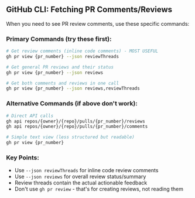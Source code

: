 ## GitHub CLI: Fetching PR Comments/Reviews

When you need to see PR review comments, use these specific commands:

### Primary Commands (try these first):
```bash
# Get review comments (inline code comments) - MOST USEFUL
gh pr view {pr_number} --json reviewThreads

# Get general PR reviews and their status
gh pr view {pr_number} --json reviews

# Get both comments and reviews in one call
gh pr view {pr_number} --json reviews,reviewThreads
```

### Alternative Commands (if above don't work):
```bash
# Direct API calls
gh api repos/{owner}/{repo}/pulls/{pr_number}/reviews
gh api repos/{owner}/{repo}/pulls/{pr_number}/comments

# Simple text view (less structured but readable)
gh pr view {pr_number}
```

### Key Points:
- Use `--json reviewThreads` for inline code review comments
- Use `--json reviews` for overall review status/summary
- Review threads contain the actual actionable feedback
- Don't use `gh pr review` - that's for creating reviews, not reading them
